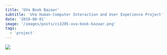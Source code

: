 ```yaml
---
title: 'UVa Book Bazaar'
subtitle: 'UVa Human-Computer Interaction and User Experience Project'
date: '2019-08-01'
image: '/images/posts/cs3205-uva-book-bazaar.png'
tags:
  - 'project'
---
```


![](/images/posts/cs3205-uva-book-bazaar.png)
